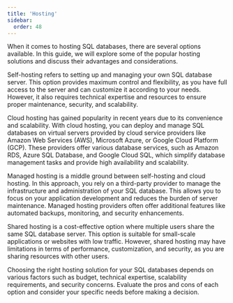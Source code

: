```yaml
---
title: 'Hosting'
sidebar:
  order: 48
---
```


 

When it comes to hosting SQL databases, there are several options available. In this guide, we will explore some of the popular hosting solutions and discuss their advantages and considerations.





Self-hosting refers to setting up and managing your own SQL database server. This option provides maximum control and flexibility, as you have full access to the server and can customize it according to your needs. However, it also requires technical expertise and resources to ensure proper maintenance, security, and scalability.





Cloud hosting has gained popularity in recent years due to its convenience and scalability. With cloud hosting, you can deploy and manage SQL databases on virtual servers provided by cloud service providers like Amazon Web Services (AWS), Microsoft Azure, or Google Cloud Platform (GCP). These providers offer various database services, such as Amazon RDS, Azure SQL Database, and Google Cloud SQL, which simplify database management tasks and provide high availability and scalability.





Managed hosting is a middle ground between self-hosting and cloud hosting. In this approach, you rely on a third-party provider to manage the infrastructure and administration of your SQL database. This allows you to focus on your application development and reduces the burden of server maintenance. Managed hosting providers often offer additional features like automated backups, monitoring, and security enhancements.





Shared hosting is a cost-effective option where multiple users share the same SQL database server. This option is suitable for small-scale applications or websites with low traffic. However, shared hosting may have limitations in terms of performance, customization, and security, as you are sharing resources with other users.





Choosing the right hosting solution for your SQL databases depends on various factors such as budget, technical expertise, scalability requirements, and security concerns. Evaluate the pros and cons of each option and consider your specific needs before making a decision.
